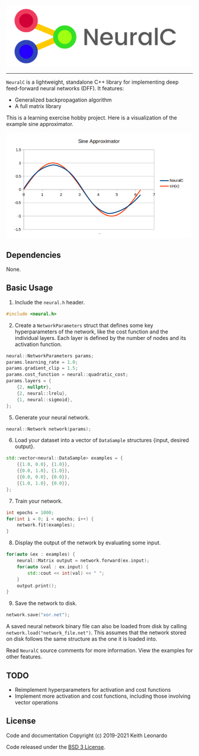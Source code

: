 <img src="./media/logo.png" alt="NeuralC" width="500"/>

---

`NeuralC` is a lightweight, standalone C++ library for implementing deep feed-forward neural networks (DFF). It features:

- Generalized backpropagation algorithm
- A full matrix library

This is a learning exercise hobby project. Here is a visualization of the example sine approximator.

<img src="./media/sin_approx.png" alt="Sine Function" width="500"/>

## Dependencies

None.

## Basic Usage

1. Include the `neural.h` header.
```c++
#include <neural.h>
```

2. Create a `NetworkParameters` struct that defines some key hyperparameters of the network, like the cost function and the individual layers. Each layer is defined by the number of nodes and its activation function.
```c++
neural::NetworkParameters params;
params.learning_rate = 1.0;
params.gradient_clip = 1.5;
params.cost_function = neural::quadratic_cost;
params.layers = {
    {2, nullptr},
    {2, neural::lrelu},
    {1, neural::sigmoid},
};
```

5. Generate your neural network.
```c++
neural::Network network(params);
```

6. Load your dataset into a vector of `DataSample` structures {input, desired output}.
```c++
std::vector<neural::DataSample> examples = {
    {{1.0, 0.0}, {1.0}},
    {{0.0, 1.0}, {1.0}},
    {{0.0, 0.0}, {0.0}},
    {{1.0, 1.0}, {0.0}},
};
```

7. Train your network.
```c++
int epochs = 1000;
for(int i = 0; i < epochs; i++) {
    network.fit(examples);
}
```

8. Display the output of the network by evaluating some input.
```c++
for(auto &ex : examples) {
    neural::Matrix output = network.forward(ex.input);
    for(auto &val : ex.input) {
        std::cout << int(val) << " ";
    }
    output.print();
}
```

9. Save the network to disk.
```c++
network.save("xor.net");
```

A saved neural network binary file can also be loaded from disk by calling `network.load("network_file.net")`. This assumes that the network stored on disk follows the same structure as the one it is loaded into.

Read `NeuralC` source comments for more information. View the examples for other features.

## TODO
- Reimplement hyperparameters for activation and cost functions
- Implement more activation and cost functions, including those involving vector operations

## License

Code and documentation Copyright (c) 2019-2021 Keith Leonardo

Code released under the [BSD 3 License](https://choosealicense.com/licenses/bsd-3-clause/).